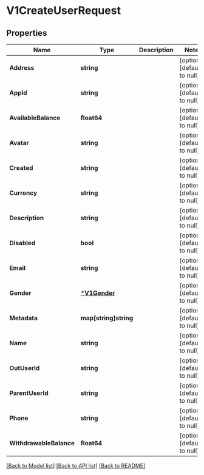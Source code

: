 # V1CreateUserRequest

## Properties
Name | Type | Description | Notes
------------ | ------------- | ------------- | -------------
**Address** | **string** |  | [optional] [default to null]
**AppId** | **string** |  | [optional] [default to null]
**AvailableBalance** | **float64** |  | [optional] [default to null]
**Avatar** | **string** |  | [optional] [default to null]
**Created** | **string** |  | [optional] [default to null]
**Currency** | **string** |  | [optional] [default to null]
**Description** | **string** |  | [optional] [default to null]
**Disabled** | **bool** |  | [optional] [default to null]
**Email** | **string** |  | [optional] [default to null]
**Gender** | [***V1Gender**](v1Gender.md) |  | [optional] [default to null]
**Metadata** | **map[string]string** |  | [optional] [default to null]
**Name** | **string** |  | [optional] [default to null]
**OutUserId** | **string** |  | [optional] [default to null]
**ParentUserId** | **string** |  | [optional] [default to null]
**Phone** | **string** |  | [optional] [default to null]
**WithdrawableBalance** | **float64** |  | [optional] [default to null]

[[Back to Model list]](../README.md#documentation-for-models) [[Back to API list]](../README.md#documentation-for-api-endpoints) [[Back to README]](../README.md)



